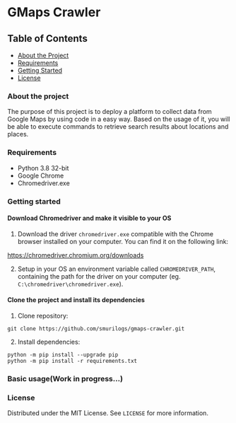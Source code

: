 # GMaps Crawler

## Table of Contents

* [About the Project](#about-the-project)
* [Requirements](#requirements)
* [Getting Started](#getting-started)
* [License](#license)

### About the project

The purpose of this project is to deploy a platform to collect data from Google Maps by using code in a easy way. Based on the usage of it, you will be able to execute commands to retrieve search results about locations and places.

### Requirements

* Python 3.8 32-bit
* Google Chrome
* Chromedriver.exe

### Getting started

#### Download Chromedriver and make it visible to your OS

1. Download the driver `chromedriver.exe` compatible with the Chrome browser installed on your computer. You can find it on the following link:

https://chromedriver.chromium.org/downloads

2. Setup in your OS an environment variable called `CHROMEDRIVER_PATH`, containing the path for the driver on your computer (eg. `C:\chromedriver\chromedriver.exe`).

#### Clone the project and install its dependencies

1. Clone repository:

```
git clone https://github.com/smurilogs/gmaps-crawler.git
```
2. Install dependencies:

```
python -m pip install --upgrade pip
python -m pip install -r requirements.txt
```

### Basic usage(Work in progress...)

### License

Distributed under the MIT License. See `LICENSE` for more information.